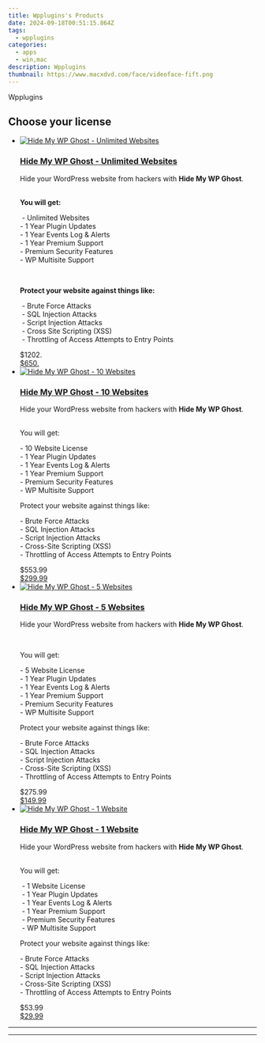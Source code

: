 ```yaml
---
title: Wpplugins's Products
date: 2024-09-18T00:51:15.864Z
tags: 
  - wpplugins
categories: 
  - apps
  - win,mac
description: Wpplugins
thumbnail: https://www.macxdvd.com/face/videoface-fift.png
---
```


Wpplugins

<!--__INIT__BEGIN__TAG__PRODUCTS__LIST__-->
<!--__INIT__END__TAG__PRODUCTS__LIST__-->

<!--__INIT__BEGIN__TAG__FEED_PRODUCTS__LIST__-->
## Choose your license

<div class="home-content-container">
  <ul class="home-article-list">
    <li class="home-article-item flex flex-row feedProduct">
      <div class="basis-1/3 lg:basis-1/4 xl:basis-1/5 relative flex justify-center items-center overflow-hidden">
                <a href="https://secure.2checkout.com/order/cart.php?PRODS=14030044&amp;QTY=1&amp;AFFILIATE=108875" class="w-24 h-24 md:w-28 md:h-28 lg:w-32 lg:h-32 xl:w-42 xl:h-42 max-w-24 max-h-24 md:max-w-28 md:max-h-28 lg:max-w-32 lg:max-h-32 xl:max-w-42 xl:max-h-42 -pt-2">
          <img src="https://secure.2checkout.com/images/merchant/c53a3e62339cf23e1fbbcb731314f238/products/2_product-box.jpg" alt="Hide My WP Ghost - Unlimited Websites" class="relative w-full h-full rounded-full object-cover dark:brightness-75 -mt-4 p-4">
        </a>
              </div>
      <div class="flex flex-col gap-5 px-7 pb-7 basis-2/3 lg:basis-3/4 xl:basis-4/5  pt-5">
        <h3 class="home-article-title"><a href="https://secure.2checkout.com/order/cart.php?PRODS=14030044&amp;QTY=1&amp;AFFILIATE=108875">Hide My WP Ghost - Unlimited Websites</a></h3>
        <div class="home-article-content markdown-body">
                  <html><head></head><body><p>Hide your WordPress website from hackers with <strong>Hide My WP Ghost</strong>.<br>
&nbsp;</p>

<p><strong>You will get:</strong></p>

<p>&nbsp;- Unlimited Websites<br>
- 1 Year Plugin Updates<br>
- 1 Year Events Log &amp; Alerts<br>
- 1 Year Premium Support<br>
- Premium Security Features<br>
- WP Multisite Support</p>

<p>&nbsp;</p>

<p><strong>Protect your website against things like:</strong></p>

<p>&nbsp;- Brute Force Attacks<br>
&nbsp;- SQL Injection Attacks<br>
&nbsp;- Script Injection Attacks<br>
&nbsp;- Cross Site Scripting (XSS)<br>
&nbsp;- Throttling of Access Attempts to Entry Points</p></body></html>                </div>
        <div class="flex flex-row feedProduct-Price">
          <div class="feedProduct-Price--Old">
            <span class="feedProduct-Price--Currency">$</span>1202<span class="feedProduct-Price--Cents">.</span>
          </div>
          <div class="">
            <a href="https://secure.2checkout.com/order/cart.php?PRODS=14030044&amp;QTY=1&amp;AFFILIATE=108875">
            <span class="feedProduct-Price--Currency">$</span>650<span class="feedProduct-Price--Cents">.</span>
            </a>
          </div>
        </div>
      </div>
    </li>
    <li class="home-article-item flex flex-row feedProduct">
      <div class="basis-1/3 lg:basis-1/4 xl:basis-1/5 relative flex justify-center items-center overflow-hidden">
                <a href="https://secure.2checkout.com/order/cart.php?PRODS=9396658&amp;QTY=1&amp;AFFILIATE=108875" class="w-24 h-24 md:w-28 md:h-28 lg:w-32 lg:h-32 xl:w-42 xl:h-42 max-w-24 max-h-24 md:max-w-28 md:max-h-28 lg:max-w-32 lg:max-h-32 xl:max-w-42 xl:max-h-42 -pt-2">
          <img src="https://secure.2checkout.com/images/merchant/c53a3e62339cf23e1fbbcb731314f238/products/3_product-box.jpg" alt="Hide My WP Ghost - 10 Websites" class="relative w-full h-full rounded-full object-cover dark:brightness-75 -mt-4 p-4">
        </a>
              </div>
      <div class="flex flex-col gap-5 px-7 pb-7 basis-2/3 lg:basis-3/4 xl:basis-4/5  pt-5">
        <h3 class="home-article-title"><a href="https://secure.2checkout.com/order/cart.php?PRODS=9396658&amp;QTY=1&amp;AFFILIATE=108875">Hide My WP Ghost - 10 Websites</a></h3>
        <div class="home-article-content markdown-body">
                  <html><head></head><body><p>Hide your WordPress website from hackers with <strong>Hide My WP Ghost</strong>.<br>
&nbsp;</p>

<p>You will get:</p>

<p>- 10 Website License<br>
- 1 Year Plugin Updates<br>
- 1 Year Events Log &amp; Alerts<br>
- 1 Year Premium Support<br>
- Premium Security Features<br>
- WP Multisite Support</p>

<p>Protect your website against things like:</p>

<p>- Brute Force Attacks<br>
- SQL Injection Attacks<br>
- Script Injection Attacks<br>
- Cross-Site Scripting (XSS)<br>
- Throttling of Access Attempts to Entry Points</p></body></html>                </div>
        <div class="flex flex-row feedProduct-Price">
          <div class="feedProduct-Price--Old">
            <span class="feedProduct-Price--Currency">$</span>553<span class="feedProduct-Price--Cents">.99</span>
          </div>
          <div class="">
            <a href="https://secure.2checkout.com/order/cart.php?PRODS=9396658&amp;QTY=1&amp;AFFILIATE=108875">
            <span class="feedProduct-Price--Currency">$</span>299<span class="feedProduct-Price--Cents">.99</span>
            </a>
          </div>
        </div>
      </div>
    </li>
    <li class="home-article-item flex flex-row feedProduct">
      <div class="basis-1/3 lg:basis-1/4 xl:basis-1/5 relative flex justify-center items-center overflow-hidden">
                <a href="https://secure.2checkout.com/order/cart.php?PRODS=9396523&amp;QTY=1&amp;AFFILIATE=108875" class="w-24 h-24 md:w-28 md:h-28 lg:w-32 lg:h-32 xl:w-42 xl:h-42 max-w-24 max-h-24 md:max-w-28 md:max-h-28 lg:max-w-32 lg:max-h-32 xl:max-w-42 xl:max-h-42 -pt-2">
          <img src="https://secure.2checkout.com/images/merchant/c53a3e62339cf23e1fbbcb731314f238/products/1_product-box.jpg" alt="Hide My WP Ghost - 5 Websites" class="relative w-full h-full rounded-full object-cover dark:brightness-75 -mt-4 p-4">
        </a>
              </div>
      <div class="flex flex-col gap-5 px-7 pb-7 basis-2/3 lg:basis-3/4 xl:basis-4/5  pt-5">
        <h3 class="home-article-title"><a href="https://secure.2checkout.com/order/cart.php?PRODS=9396523&amp;QTY=1&amp;AFFILIATE=108875">Hide My WP Ghost - 5 Websites</a></h3>
        <div class="home-article-content markdown-body">
                  <html><head></head><body><p>Hide your WordPress website from hackers with <strong>Hide My WP Ghost</strong>.</p>

<p>&nbsp;</p>

<p>You will get:</p>

<p>- 5 Website License<br>
- 1 Year Plugin Updates<br>
- 1 Year Events Log &amp; Alerts<br>
- 1 Year Premium Support<br>
- Premium Security Features<br>
- WP Multisite Support</p>

<p>Protect your website against things like:</p>

<p>- Brute Force Attacks<br>
- SQL Injection Attacks<br>
- Script Injection Attacks<br>
- Cross-Site Scripting (XSS)<br>
- Throttling of Access Attempts to Entry Points</p></body></html>                </div>
        <div class="flex flex-row feedProduct-Price">
          <div class="feedProduct-Price--Old">
            <span class="feedProduct-Price--Currency">$</span>275<span class="feedProduct-Price--Cents">.99</span>
          </div>
          <div class="">
            <a href="https://secure.2checkout.com/order/cart.php?PRODS=9396523&amp;QTY=1&amp;AFFILIATE=108875">
            <span class="feedProduct-Price--Currency">$</span>149<span class="feedProduct-Price--Cents">.99</span>
            </a>
          </div>
        </div>
      </div>
    </li>
    <li class="home-article-item flex flex-row feedProduct">
      <div class="basis-1/3 lg:basis-1/4 xl:basis-1/5 relative flex justify-center items-center overflow-hidden">
                <a href="https://secure.2checkout.com/order/cart.php?PRODS=8791613&amp;QTY=1&amp;AFFILIATE=108875" class="w-24 h-24 md:w-28 md:h-28 lg:w-32 lg:h-32 xl:w-42 xl:h-42 max-w-24 max-h-24 md:max-w-28 md:max-h-28 lg:max-w-32 lg:max-h-32 xl:max-w-42 xl:max-h-42 -pt-2">
          <img src="https://secure.2checkout.com/images/merchant/c53a3e62339cf23e1fbbcb731314f238/products/product-box.jpg" alt="Hide My WP Ghost - 1 Website" class="relative w-full h-full rounded-full object-cover dark:brightness-75 -mt-4 p-4">
        </a>
              </div>
      <div class="flex flex-col gap-5 px-7 pb-7 basis-2/3 lg:basis-3/4 xl:basis-4/5  pt-5">
        <h3 class="home-article-title"><a href="https://secure.2checkout.com/order/cart.php?PRODS=8791613&amp;QTY=1&amp;AFFILIATE=108875">Hide My WP Ghost - 1 Website</a></h3>
        <div class="home-article-content markdown-body">
                  <html><head></head><body><p>Hide your WordPress website from hackers with <strong>Hide My WP Ghost</strong>.<br>
&nbsp;</p>

<p>You will get:</p>

<p>&nbsp;- 1 Website License<br>
&nbsp;- 1 Year Plugin Updates<br>
&nbsp;- 1 Year Events Log &amp; Alerts<br>
&nbsp;- 1 Year Premium Support<br>
&nbsp;- Premium Security Features<br>
&nbsp;- WP Multisite Support</p>

<p>Protect your website against things like:</p>

<p>- Brute Force Attacks<br>
- SQL Injection Attacks<br>
- Script Injection Attacks<br>
- Cross-Site Scripting (XSS)<br>
- Throttling of Access Attempts to Entry Points</p></body></html>                </div>
        <div class="flex flex-row feedProduct-Price">
          <div class="feedProduct-Price--Old">
            <span class="feedProduct-Price--Currency">$</span>53<span class="feedProduct-Price--Cents">.99</span>
          </div>
          <div class="">
            <a href="https://secure.2checkout.com/order/cart.php?PRODS=8791613&amp;QTY=1&amp;AFFILIATE=108875">
            <span class="feedProduct-Price--Currency">$</span>29<span class="feedProduct-Price--Cents">.99</span>
            </a>
          </div>
        </div>
      </div>
    </li>
  </ul>
</div>

<hr><!--__INIT__END__TAG__FEED_PRODUCTS__LIST__-->

<hr>

<ins class="adsbygoogle"
      style="display:block"
      data-ad-client="ca-pub-7571918770474297"
      data-ad-slot="8358498916"
      data-ad-format="auto"
      data-full-width-responsive="true"></ins>



